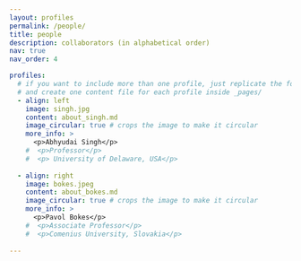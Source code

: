 ```yaml
---
layout: profiles
permalink: /people/
title: people
description: collaborators (in alphabetical order)
nav: true
nav_order: 4

profiles:
  # if you want to include more than one profile, just replicate the following block
  # and create one content file for each profile inside _pages/
  - align: left
    image: singh.jpg
    content: about_singh.md
    image_circular: true # crops the image to make it circular
    more_info: >
      <p>Abhyudai Singh</p>
    #  <p>Professor</p>
    #  <p> University of Delaware, USA</p>
  
  - align: right
    image: bokes.jpeg
    content: about_bokes.md
    image_circular: true # crops the image to make it circular
    more_info: >
      <p>Pavol Bokes</p>
    #  <p>Associate Professor</p>
    #  <p>Comenius University, Slovakia</p>
  
---
```

